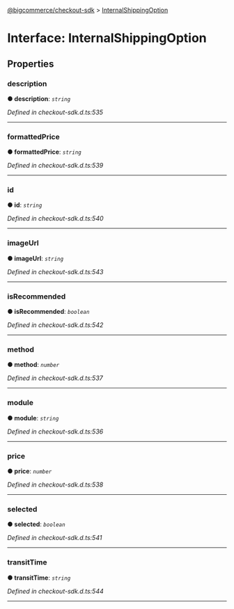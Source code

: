 [@bigcommerce/checkout-sdk](../README.md) > [InternalShippingOption](../interfaces/internalshippingoption.md)



# Interface: InternalShippingOption


## Properties
<a id="description"></a>

###  description

**●  description**:  *`string`* 

*Defined in checkout-sdk.d.ts:535*





___

<a id="formattedprice"></a>

###  formattedPrice

**●  formattedPrice**:  *`string`* 

*Defined in checkout-sdk.d.ts:539*





___

<a id="id"></a>

###  id

**●  id**:  *`string`* 

*Defined in checkout-sdk.d.ts:540*





___

<a id="imageurl"></a>

###  imageUrl

**●  imageUrl**:  *`string`* 

*Defined in checkout-sdk.d.ts:543*





___

<a id="isrecommended"></a>

###  isRecommended

**●  isRecommended**:  *`boolean`* 

*Defined in checkout-sdk.d.ts:542*





___

<a id="method"></a>

###  method

**●  method**:  *`number`* 

*Defined in checkout-sdk.d.ts:537*





___

<a id="module"></a>

###  module

**●  module**:  *`string`* 

*Defined in checkout-sdk.d.ts:536*





___

<a id="price"></a>

###  price

**●  price**:  *`number`* 

*Defined in checkout-sdk.d.ts:538*





___

<a id="selected"></a>

###  selected

**●  selected**:  *`boolean`* 

*Defined in checkout-sdk.d.ts:541*





___

<a id="transittime"></a>

###  transitTime

**●  transitTime**:  *`string`* 

*Defined in checkout-sdk.d.ts:544*





___


